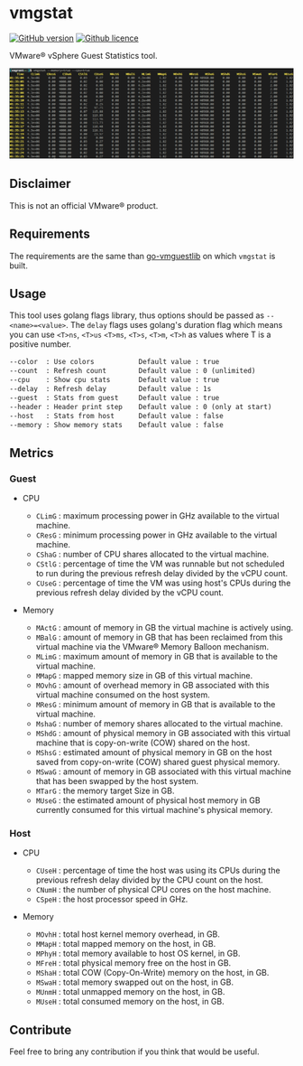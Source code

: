 # vmgstat

[![GitHub version](https://img.shields.io/github/release/xlucas/vmgstat.svg)](https://github.com/xlucas/vmgstat/releases/tag/v1.3.0)
[![Github licence](https://img.shields.io/github/license/xlucas/vmgstat.svg)](LICENSE)

VMware® vSphere Guest Statistics tool.

![ScreenShort](screenshot.png)

## Disclaimer
This is not an official VMware® product.

## Requirements
The requirements are the same than [go-vmguestlib](https://github.com/xlucas/go-vmguestlib) on which `vmgstat` is built.

## Usage
This tool uses golang flags library, thus options should be passed as `--<name>=<value>`. The `delay` flags uses golang's duration flag which means you can use `<T>ns`, `<T>us` `<T>ms`, `<T>s`, `<T>m`, `<T>h` as values where T is a positive number.

```
--color  : Use colors           Default value : true
--count  : Refresh count        Default value : 0 (unlimited)
--cpu    : Show cpu stats       Default value : true
--delay  : Refresh delay        Default value : 1s
--guest  : Stats from guest     Default value : true
--header : Header print step    Default value : 0 (only at start)
--host   : Stats from host      Default value : false
--memory : Show memory stats    Default value : false
```

## Metrics

### Guest

* CPU
  * `CLimG` : maximum processing power in GHz available to the virtual machine.
  * `CResG` : minimum processing power in GHz available to the virtual machine.
  * `CShaG` : number of CPU shares allocated to the virtual machine.
  * `CStlG` : percentage of time the VM was runnable but not scheduled to run during the previous refresh delay divided by the vCPU count.
  * `CUseG` : percentage of time the VM was using host's CPUs during the previous refresh delay divided by the vCPU count.

* Memory
  * `MActG` : amount of memory in GB the virtual machine is actively using.
  * `MBalG` : amount of memory in GB that has been reclaimed from this virtual machine via the VMware® Memory Balloon mechanism.
  * `MLimG` : maximum amount of memory in GB that is available to the virtual machine.
  * `MMapG` : mapped memory size in GB of this virtual machine.
  * `MOvhG` : amount of overhead memory in GB associated with this virtual machine consumed on the host system.
  * `MResG` : minimum amount of memory in GB that is available to the virtual machine.
  * `MshaG` : number of memory shares allocated to the virtual machine.
  * `MShdG` : amount of physical memory in GB associated with this virtual machine that is copy-on-write (COW) shared on the host.
  * `MShsG` : estimated amount of physical memory in GB on the host saved from copy-on-write (COW) shared guest physical memory.
  * `MSwaG` : amount of memory in GB associated with this virtual machine that has been swapped by the host system.
  * `MTarG` : the memory target Size in GB.
  * `MUseG` : the estimated amount of physical host memory in GB currently consumed for this virtual machine's physical memory.

### Host
* CPU
  * `CUseH` : percentage of time the host was using its CPUs during the previous refresh delay divided by the CPU count on the host.
  * `CNumH` : the number of physical CPU cores on the host machine.
  * `CSpeH` : the host processor speed in GHz.

* Memory
  * `MOvhH` : total host kernel memory overhead, in GB.
  * `MMapH` : total mapped memory on the host, in GB.
  * `MPhyH` : total memory available to host OS kernel, in GB.
  * `MFreH` : total physical memory free on the host in GB.
  * `MShaH` : total COW (Copy-On-Write) memory on the host, in GB.
  * `MSwaH` : total memory swapped out on the host, in GB.
  * `MUnmH` : total unmapped memory on the host, in GB.
  * `MUseH` : total consumed memory on the host, in GB.

## Contribute

Feel free to bring any contribution if you think that would be useful.
